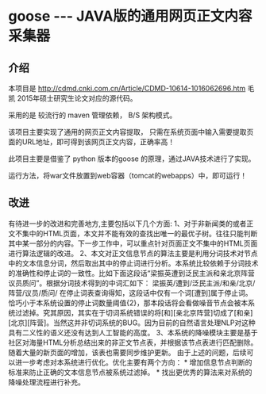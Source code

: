 # goose --- JAVA版的通用网页正文内容采集器
## 介绍
  本项目是 http://cdmd.cnki.com.cn/Article/CDMD-10614-1016062696.htm  毛凯 2015年硕士研究生论文对应的源代码。
  
  采用的是 较流行的 maven 管理依赖， B/S 架构模式。
  
  该项目主要实现了通用的网页正文内容提取， 只需在系统页面中输入需要提取页面的URL地址，即可得到该网页正文内容，正确率高！ 
  
  此项目主要是借鉴了 python 版本的goose 的原理，通过JAVA技术进行了实现。
  
  运行方法，将war文件放置到web容器（tomcat的webapps）中，即可运行！
  
## 改进

   有待进一步的改进和完善地方,主要包括以下几个方面:
	1、对于非新闻类的或者正文不集中的HTML页面，本文并不能有效的查找出唯一的最优子树。往往只能判断其中某一部分的内容。下一步工作中，可以重点针对页面正文不集中的HTML页面进行算法逻辑的改进。
	2、本文对正文信息节点的算法主要是利用分词技术对节点中的文本信息分词，然后取出其中的停止词进行分析。本系统比较依赖于分词技术的准确性和停止词的一致性。比如下面这段话“梁振英遭到泛民主派和亲北京阵营议员质问”。根据分词技术得到的中词汇如下：
      梁振英/遭到/泛民主派/和亲/北京/阵营/议员/质问/
在停止词表查询得知，这段话中仅有一个词[遭到]属于停止词。恰巧小于本系统设置的停止词数量阈值{2}，那本段话将会看做噪音节点会被本系统过滤掉。究其原因，其实在于切词系统错误的将[和][亲北京阵营]切成了[和亲][北京][阵营]。当然这并非切词系统的BUG。因为目前的自然语言处理NLP对这种具有二义性的语义还没有达到人工智能的高度。
	3、本系统的降噪模块主要是基于社区对海量HTML分析总结出来的非正文节点表，并根据该节点表进行匹配删除。随着大量的新页面的增加，该表也需要同步维护更新。
	由于上述的问题，后续可以进一步考虑对本系统进行优化。优化主要有两个方向：
		* 增加信息节点判断的标准来防止正确的文本信息节点被系统过滤掉。
		* 找出更优秀的算法来对系统的降噪处理流程进行补充。
  
  
  
  
  
  
  
	
